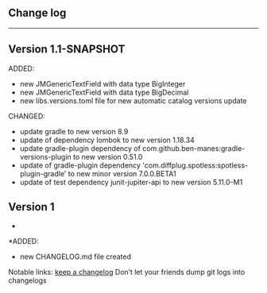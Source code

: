 ## Change log
----------------------

Version 1.1-SNAPSHOT
-------------

ADDED:

- new JMGenericTextField with data type BigInteger
- new JMGenericTextField with data type BigDecimal
- new libs.versions.toml file for new automatic catalog versions update

CHANGED:

- update gradle to new version 8.9
- update of dependency lombok to new version 1.18.34
- update gradle-plugin dependency of com.github.ben-manes:gradle-versions-plugin to new version 0.51.0
- update of gradle-plugin dependency 'com.diffplug.spotless:spotless-plugin-gradle' to new minor version 7.0.0.BETA1
- update of test dependency junit-jupiter-api to new version 5.11.0-M1

Version 1
-------------
*
*ADDED:

- new CHANGELOG.md file created

Notable links:
[keep a changelog](http://keepachangelog.com/en/1.0.0/) Don’t let your friends dump git logs into changelogs
